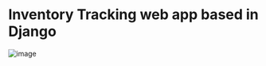 # Inventory Tracking web app based in Django

![image](https://user-images.githubusercontent.com/111085642/233942698-bd5f906e-238f-4462-b37a-24b399a2b098.png)
